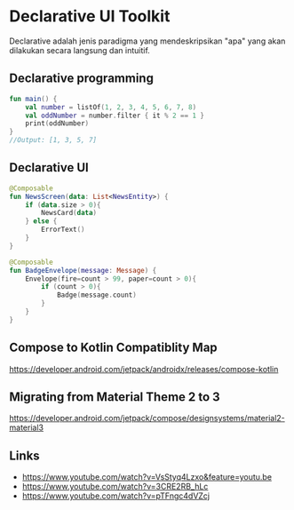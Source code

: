 # Declarative UI Toolkit

Declarative adalah jenis paradigma yang mendeskripsikan "apa" yang akan dilakukan secara langsung dan intuitif.

## Declarative programming

```kotlin
fun main() {
    val number = listOf(1, 2, 3, 4, 5, 6, 7, 8)
    val oddNumber = number.filter { it % 2 == 1 }
    print(oddNumber)
}
//Output: [1, 3, 5, 7]
```

## Declarative UI

```kotlin
@Composable
fun NewsScreen(data: List<NewsEntity>) {
    if (data.size > 0){
        NewsCard(data)
    } else {
        ErrorText()
    }
}
```

```kotlin
@Composable
fun BadgeEnvelope(message: Message) {
    Envelope(fire=count > 99, paper=count > 0){
        if (count > 0){
            Badge(message.count)
        }
    }
}
```

## Compose to Kotlin Compatiblity Map

https://developer.android.com/jetpack/androidx/releases/compose-kotlin

## Migrating from Material Theme 2 to 3

https://developer.android.com/jetpack/compose/designsystems/material2-material3

## Links

- https://www.youtube.com/watch?v=VsStyq4Lzxo&feature=youtu.be
- https://www.youtube.com/watch?v=3CRE2RB_hLc
- https://www.youtube.com/watch?v=pTFngc4dVZcj
